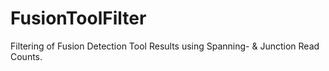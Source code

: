 # FusionToolFilter
Filtering of Fusion Detection Tool Results using Spanning- &amp; Junction Read Counts.
